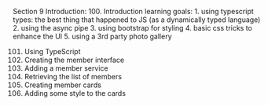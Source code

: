 Section 9 Introduction:
100. Introduction
learning goals:
    1. using typescript types: the best thing that happened to JS (as a dynamically typed language)
    2. using the async pipe
    3. using bootstrap for styling
    4. basic css tricks to enhance the UI
    5. using a 3rd party photo gallery

101. Using TypeScript
102. Creating the member interface
103. Adding a member service
104. Retrieving the list of members
105. Creating member cards
106. Adding some style to the cards